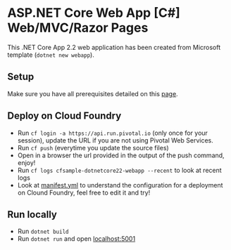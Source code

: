# ASP.NET Core Web App [C#] Web/MVC/Razor Pages

This .NET Core App 2.2 web application has been created from Microsoft template (`dotnet new webapp`).

## Setup

Make sure you have all prerequisites detailed on this [page](../../../docs/prerequisites.md).

## Deploy on Cloud Foundry

* Run `cf login -a https://api.run.pivotal.io` (only once for your session), update the URL if you are not using Pivotal Web Services.
* Run `cf push` (everytime you update the source files)
* Open in a browser the url provided in the output of the push command, enjoy!
* Run `cf logs cfsample-dotnetcore22-webapp --recent` to look at recent logs
* Look at [manifest.yml](manifest.yml) to understand the configuration for a deployment on Clound Foundry, feel free to edit it and try!

## Run locally

* Run `dotnet build`
* Run `dotnet run` and open [localhost:5001](https://localhost:5001/)
